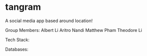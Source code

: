 # tangram
A social media app based around location!

Group Members:
Albert Li
Aritro Nandi
Matthew Pham
Theodore Li

Tech Stack:

Databases:

